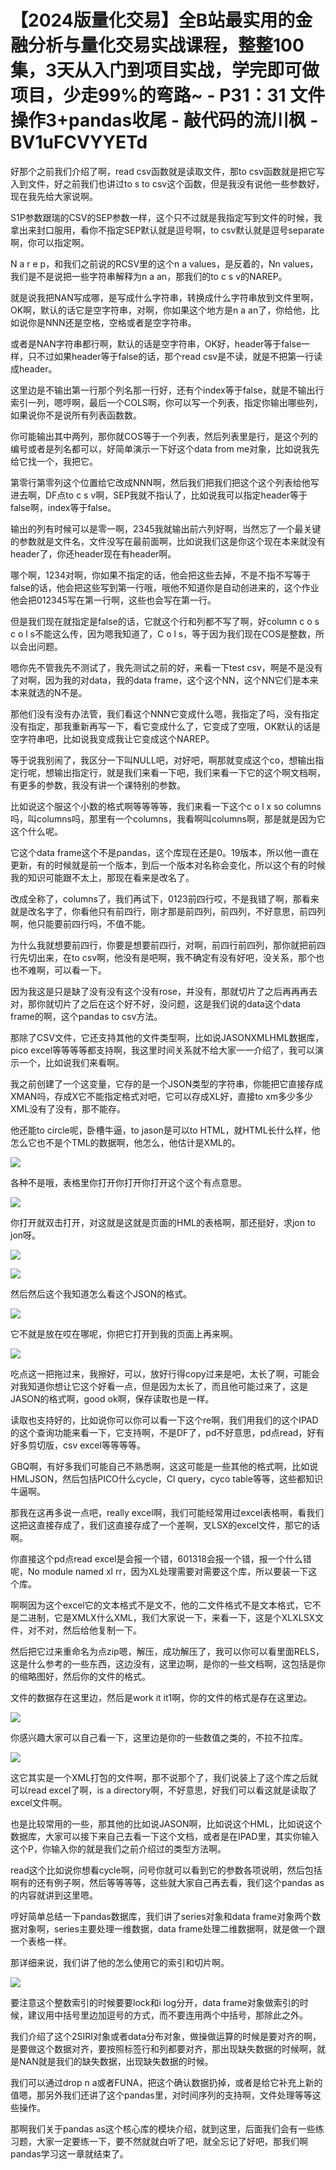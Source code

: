 # 【2024版量化交易】全B站最实用的金融分析与量化交易实战课程，整整100集，3天从入门到项目实战，学完即可做项目，少走99%的弯路~ - P31：31 文件操作3+pandas收尾 - 敲代码的流川枫 - BV1uFCVYYETd

好那个之前我们介绍了啊，read csv函数就是读取文件，那to csv函数就是把它写入到文件，好之前我们也讲过to s to csv这个函数，但是我没有说他一些参数好，现在我先给大家说啊。

S1P参数跟瑞的CSV的SEP参数一样，这个只不过就是我指定写到文件的时候，我拿出来封口服用，看你不指定SEP默认就是逗号啊，to csv默认就是逗号separate啊，你可以指定啊。

N a r e p，和我们之前说的RCSV里的这个n a values，是反着的，Nn values，我们是不是说把一些字符串解释为n a an，那我们的to c s v的NAREP。

就是说我把NAN写成哪，是写成什么字符串，转换成什么字符串放到文件里啊，OK啊，默认的话它是空字符串，对啊，你如果这个地方是n a an了，你给他，比如说你是NNN还是空格，空格或者是空字符串。

或者是NAN字符串都行啊，默认的话是空字符串，OK好，header等于false一样，只不过如果header等于false的话，那个read csv是不读，就是不把第一行读成header。

这里边是不输出第一行那个列名那一行好，还有个index等于false，就是不输出行索引一列，嗯哼啊，最后一个COLS啊，你可以写一个列表，指定你输出哪些列，如果说你不是说所有列表函数数。

你可能输出其中两列，那你就COS等于一个列表，然后列表里是行，是这个列的编号或者是列名都可以，好简单演示一下好这个data from me对象，比如说我先给它找一个，我把它。

第零行第零列这个位置给它改成NNN啊，然后我们把我们把这个这个列表给他写进去啊，DF点to c s v啊，SEP我就不指认了，比如说我可以指定header等于false啊，index等于false。

输出的列有时候可以是零一啊，2345我就输出前六列好啊，当然忘了一个最关键的参数就是文件名，文件没写在最前面啊，比如说我们这是你这个现在本来就没有header了，你还header现在有header啊。

哪个啊，1234对啊，你如果不指定的话，他会把这些去掉，不是不指不写等于false的话，他会把这些写到第一行哦，哦他不知道你是自动创进来的，这个作业他会把012345写在第一行啊，这些也会写在第一行。

但是我们现在就指定是false的话，它就这个行和列都不写了啊，好column c o s c o l s不能这么传，因为嗯我知道了，C o l s，等于因为我们现在COS是整数，所以会出问题。

嗯你先不管我先不测试了，我先测试之前的好，来看一下test csv，啊是不是没有了对啊，因为我的对data，我的data frame，这个这个NN，这个NN它们是本来本来就选的N不是。

那他们没有没有办法管，我们看这个NNN它变成什么嗯，我指定了吗，没有指定没有指定，那我重新再写一下，看它变成什么了，它变成了空哦，OK默认的话是空字符串吧，比如说我变成我让它变成这个NAREP。

等于说我别闹了，我区分一下叫NULL吧，对好吧，啊那就变成这个co，想输出指定行呢，想输出指定行，就是我们来看一下吧，我们来看一下它的这个啊文档啊，有更多的参数，我没有讲一个课特别的参数。

比如说这个服这个小数的格式啊等等等等，我们来看一下这个c o l x so columns吗，叫columns吗，那里有一个columns，我看啊叫columns啊，那是就是因为它这个什么呢。

它这个data frame这个不是pandas，这个库现在还是0。19版本，所以他一直在更新，有的时候就是前一个版本，到后一个版本对名称会变化，所以这个有的时候我的知识可能跟不太上，那现在看来是改名了。

改成全称了，columns了，我们再试下，0123前四行哎，不是我错了啊，那看来就是改名字了，你看他只有前四行，刚才那是前四列，前四列，不好意思，前四列啊，他只能要前四行吗，不值不能。

为什么我就想要前四行，你要是想要前四行，对啊，前四行前四列，那你就把前四行先切出来，在to csv啊，他没有是吧啊，我不确定有没有好吧，没关系，那个也也不难啊，可以看一下。

因为我这是只是缺了没有没有这个没有rose，并没有，那就切片了之后再再再去对，那你就切片了之后在这个好不好，没问题，这是我们说的data这个data frame的啊，这个pandas to csv方法。

那除了CSV文件，它还支持其他的文件类型啊，比如说JASONXMLHML数据库，pico excel等等等等都支持啊，我这里时间关系就不给大家一一介绍了，我可以演示一个，比如说我们来看啊。

我之前创建了一个这变量，它存的是一个JSON类型的字符串，你能把它直接存成XMAN吗，存成X它不能指定格式对吧，它可以存成XL好，直接to xm多少多少XML没有了没有，那不能存。

他还能to circle呢，卧槽牛逼，to jason是可以to HTML，就HTML长什么样，他怎么它也不是个TML的数据啊，他怎么，他估计是XML的。



![](img/7dac54fd2c21cab83c8dbeec42e59175_1.png)

各种不是哦，表格里你打开你打开你打开这个这个有点意思。

![](img/7dac54fd2c21cab83c8dbeec42e59175_3.png)

你打开就双击打开，对这就是这就是页面的HML的表格啊，那还挺好，求jon to jon呀。

![](img/7dac54fd2c21cab83c8dbeec42e59175_5.png)

![](img/7dac54fd2c21cab83c8dbeec42e59175_6.png)

然后然后这个我知道怎么看这个JSON的格式。

![](img/7dac54fd2c21cab83c8dbeec42e59175_8.png)

它不就是放在哎在哪呢，你把它打开到我的页面上再来啊。

![](img/7dac54fd2c21cab83c8dbeec42e59175_10.png)

吃点这一把拖过来，我擦好，可以，放好行得copy过来是吧，太长了啊，可能会对我知道你想让它这个好看一点，但是因为太长了，而且他可能过来了，这是JASON的格式啊，good ok啊，保存读取也是一样。

读取也支持好的，比如说你可以你可以看一下这个re啊，我们用我们的这个IPAD的这个查询功能来看一下，它支持啊，不是DF了，pd不好意思，pd点read，好有好多剪切版，csv excel等等等等。

GBQ啊，有好多我们可能自己不熟悉啊，这这可能是一些其他的格式啊，比如说HMLJSON，然后包括PICO什么cycle，Cl query，cyco table等等，这些都知识牛逼啊。

那我在这再多说一点吧，really excel啊，我们可能经常用过excel表格啊，看我们这把这直接存成了，我们这直接存成了一个差啊，叉LSX的excel文件，那它的话啊。

你直接这个pd点read excel是会报一个错，601318会报一个错，报一个什么错呢，No module named xl rr，因为XL处理需要对需要这个库，所以要装一下这个库。

啊啊因为这个excel它的文本格式不是文不，他的二文件格式不是文本格式，它不是二进制，它是XMLX什么XML，我们大家说一下，来看一下，这是个XLXLSX文件，对不对，然后给他复制一下。

然后把它过来重命名为点zip嗯，解压，成功解压了，我可以你可以看里面RELS，这是什么参考的一些东西，这边没有，这里边啊，是你的一些文档啊，这包括是你的缩略图好，然后你的文件的格式。

文件的数据存在这里边，然后是work it it1啊，你的文件的格式是存在这里边。

![](img/7dac54fd2c21cab83c8dbeec42e59175_12.png)

你感兴趣大家可以自己看一下，这里边是你的一些数值之类的，不拉不拉库。

![](img/7dac54fd2c21cab83c8dbeec42e59175_14.png)

这它其实是一个XML打包的文件啊，那不说那个了，我们说装上了这个库之后就可以read excel了啊，is a directory啊，不好意思，好我们可以看这就是读取了excel文件啊。

也是比较常用的一些，那其他的比如说JASON啊，比如说这个HML，比如说这个数据库，大家可以接下来自己去看一下这个文档，或者是在IPAD里，其实你输入这个P，你输入你的就是我们之前介绍过的类型方法啊。

read这个比如说你想看cycle啊，问号你就可以看到它的参数各项说明，然后包括啊有的还有例子啊，然后等等等等，这些就大家自己再去看，我们这个pandas as的内容就讲到这里嗯。

哼好简单总结一下pandas数据库，我们讲了series对象和data frame对象两个数据对象啊，series主要处理一维数据，data frame处理二维数据啊，就是做一个跟一个表格一样。

那详细来说，我们讲了他的怎么使用它的索引和切片啊。

![](img/7dac54fd2c21cab83c8dbeec42e59175_16.png)

要注意这个整数索引的时候要要lock和i log分开，data frame对象做索引的时候，建议用中括号里边加逗号的方式，而不要连用两个中括号，那除此之外。

我们介绍了这个2SIRI对象或者data分布对象，做操做运算的时候是要对齐的啊，是要做这个数据对齐，要按照标签行和列都要对齐，那出现缺失数据的时候啊，就是NAN就是我们的缺失数据，出现缺失数据的时候。

我们可以通过drop n a或者FUNA，把这个确认数据扔掉，或者是给它补充上新的值嗯，那另外我们还讲了这个pandas里，对时间序列的支持啊，文件处理等等这些操作。

那啊我们关于pandas as这个核心库的模块介绍，就到这里，后面我们会有一些练习题，大家一定要练一下，要不然就就白听了吧，就全忘记了好吧，那我们啊pandas学习这一章就结束了。

